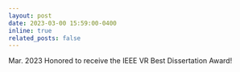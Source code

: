 ```yaml
---
layout: post
date: 2023-03-00 15:59:00-0400
inline: true
related_posts: false
---
```

Mar. 2023	Honored to receive the IEEE VR Best Dissertation Award!  
